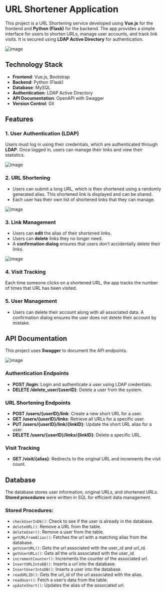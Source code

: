 
# **URL Shortener Application**

This project is a URL Shortening service developed using **Vue.js** for the frontend and **Python (Flask)** for the backend. The app provides a simple interface for users to shorten URLs, manage user accounts, and track link visits. It is secured using **LDAP Active Directory** for authentication.

![image](https://github.com/user-attachments/assets/a29cf3c5-4ff0-425c-b298-f61b35c16ddb)

## **Technology Stack**
- **Frontend**: Vue.js, Bootstrap
- **Backend**: Python (Flask)
- **Database**: MySQL
- **Authentication**: LDAP Active Directory
- **API Documentation**: OpenAPI with Swagger
- **Version Control**: Git


## **Features**

### **1. User Authentication (LDAP)**
Users must log in using their credentials, which are authenticated through **LDAP**. Once logged in, users can manage their links and view their statistics.

![image](https://github.com/user-attachments/assets/e1d7f5ab-2460-4f3c-9ebd-407b8a46c93b)

### **2. URL Shortening**
- Users can submit a long URL, which is then shortened using a randomly generated alias. This shortened link is displayed and can be shared.
- Each user has their own list of shortened links that they can manage.

![image](https://github.com/user-attachments/assets/714fdcd1-c2fa-404f-bc21-64a66f0060a3)

### **3. Link Management**
- Users can **edit** the alias of their shortened links.
- Users can **delete** links they no longer need.
- A **confirmation dialog** ensures that users don’t accidentally delete their links.

![image](https://github.com/user-attachments/assets/aacbb5d9-6bfb-49fe-88fc-7562b7103d83)

### **4. Visit Tracking**
Each time someone clicks on a shortened URL, the app tracks the number of times that URL has been visited.

### **5. User Management**
- Users can delete their account along with all associated data. A confirmation dialog ensures the user does not delete their account by mistake.

## **API Documentation**
This project uses **Swagger** to document the API endpoints.

![image](https://github.com/user-attachments/assets/d4268b50-b92e-4e99-8630-5ab522447b22)


### **Authentication Endpoints**
- **POST /login**: Login and authenticate a user using LDAP credentials.
- **DELETE /delete_user/{userID}**: Delete a user from the system.

### **URL Shortening Endpoints**
- **POST /users/{userID}/link**: Create a new short URL for a user.
- **GET /users/{userID}/links**: Retrieve all URLs for a specific user.
- **PUT /users/{userID}/link/{linkID}**: Update the short URL alias for a user.
- **DELETE /users/{userID}/links/{linkID}**: Delete a specific URL.

### **Visit Tracking**
- **GET /visit/{alias}**: Redirects to the original URL and increments the visit count.

## **Database**
The database stores user information, original URLs, and shortened URLs. **Stored procedures** were written in SQL for efficient data management.

### **Stored Procedures**:
- `checkUserInDb()`: Check to see if the user is already in the database.
- `deleteURL()`: Remove a URL from the table.
- `deleteUser()`: Remove a user from the table.
- `getURLFromAlias()`: Fetches the url with a matching alias from the database.
- `getUserURL()`: Gets the url associated with the user_id and url_id.
- `getUserURLs()`: Gets all the urls associated with the user_id.
- `incrementCounter()`: Increments the counter of the associated url.
- `InsertURLIntoDB()`: Inserts a url into the database.
- `InsertUserIntoDB()`: Inserts a user into the database.
- `readURLID()`: Gets the url_id of the url associated with the alias.
- `readUser()`: Fetch a user’s data from the table.
- `updateShort()`: Updates the alias of the associated url.


